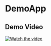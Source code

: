 # DemoApp
## Demo Video

[![Watch the video](https://i9.ytimg.com/vi_webp/ydmNyXW5fT8/mq2.webp?sqp=COS73bIG-oaymwEmCMACELQB8quKqQMa8AEB-AH-CIAC0AWKAgwIABABGFggXihlMA8=&rs=AOn4CLCm4GMabNgwgqitClgRmj3x4vEk-g)](https://youtu.be/ydmNyXW5fT8)
